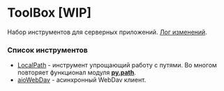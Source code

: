 # ToolBox [WIP]

Набор инструментов для серверных приложений. [Лог изменений](CHANGELOG.md).

### Список инструментов

* [LocalPath](docs/localpath.md) - инструмент упрощающий работу с путями. Во многом повторяет функционал модуля [**py.path**](https://github.com/pytest-dev/py).
* [aioWebDav](docs/aiowebdav.md) - асинхронный WebDav клиент.
